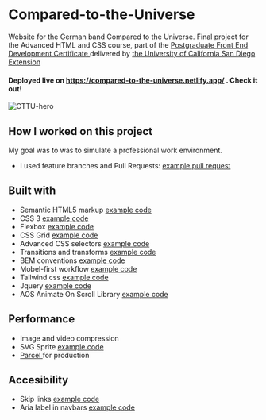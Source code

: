 # Compared-to-the-Universe 
Website for the German band Compared to the Universe. Final project for the Advanced HTML and CSS course, part of the <a href="https://extension.ucsd.edu/courses-and-programs/front-end-development"> Postgraduate Front End Development Certificate </a> delivered by <a href="https://ucsd.edu/"> the University of California San Diego Extension </a>

#### Deployed live on <a href="https://compared-to-the-universe.netlify.app/"> https://compared-to-the-universe.netlify.app/</a> . Check it out!

![CTTU-hero](https://user-images.githubusercontent.com/84801660/144888207-e10d98ac-cd37-4d26-b140-17759c7d5b8b.JPG)

## How I worked on this project 
My goal was to was to simulate a professional work environment.

- I used feature branches and Pull Requests: <a href="https://github.com/JimeBlue/Compared-to-the-Universe/tree/f5f3ab69cc99ff677e48d593e364ab0c7084fe37"> example pull request </a>

## 	Built with

- Semantic HTML5 markup <a href="https://github.com/JimeBlue/Compared-to-the-Universe/blob/756054298d02338e6a740de010e477c7b862d0a4/common/footer.html#L13-L30"> example code </a>
- CSS 3 <a href="https://github.com/JimeBlue/Compared-to-the-Universe/blob/756054298d02338e6a740de010e477c7b862d0a4/css/style.css#L96-L104"> example code </a>
- Flexbox <a href="https://github.com/JimeBlue/Compared-to-the-Universe/blob/master/index.html#L299-L302"> example code </a>
- CSS Grid  <a href="https://github.com/JimeBlue/Compared-to-the-Universe/blob/756054298d02338e6a740de010e477c7b862d0a4/index.html#L197"> example code </a>
- Advanced CSS selectors <a href="https://github.com/JimeBlue/Compared-to-the-Universe/blob/master/common/navbar.html#L147"> example code </a>
- Transitions and transforms <a href="https://github.com/JimeBlue/Compared-to-the-Universe/blob/master/css/style.css#L47-L50"> example code </a>
- BEM conventions <a href="https://github.com/JimeBlue/Compared-to-the-Universe/blob/master/css/style.css#L83-L88"> example code </a>
- Mobel-first workflow <a href="https://github.com/JimeBlue/Compared-to-the-Universe/blob/756054298d02338e6a740de010e477c7b862d0a4/index.html#L180-L184"> example code </a>
- Tailwind css <a href="https://github.com/JimeBlue/Compared-to-the-Universe/blob/fa8914277e7ef0c1c130f1cdf139772664e3521a/index.html#L34"> example code </a>
- Jquery <a href="https://github.com/JimeBlue/Compared-to-the-Universe/blob/756054298d02338e6a740de010e477c7b862d0a4/js/main.js#L1-L6"> example code </a>
- AOS Animate On Scroll Library <a href="https://github.com/JimeBlue/Compared-to-the-Universe/blob/756054298d02338e6a740de010e477c7b862d0a4/index.html#L272"> example code </a>


## 	Performance

- Image and video compression
- SVG Sprite <a href="https://github.com/JimeBlue/Compared-to-the-Universe/blob/756054298d02338e6a740de010e477c7b862d0a4/common/footer.html#L59"> example code </a>
- <a href="https://parceljs.org/features/production/"> Parcel </a> for production 

## 	Accesibility

- Skip links  <a href="https://github.com/JimeBlue/Compared-to-the-Universe/blob/756054298d02338e6a740de010e477c7b862d0a4/common/navbar.html#L58-L84"> example code </a>
- Aria label in navbars <a href="https://github.com/JimeBlue/Compared-to-the-Universe/blob/756054298d02338e6a740de010e477c7b862d0a4/common/footer.html#L14"> example code </a>
